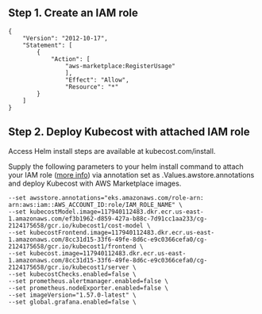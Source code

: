 ## Step 1. Create an IAM role

```
{
    "Version": "2012-10-17",
    "Statement": [
        {
            "Action": [
                "aws-marketplace:RegisterUsage"
                ],
                "Effect": "Allow",
                "Resource": "*"
        }
    ]
}
```

## Step 2. Deploy Kubecost with attached IAM role

Access Helm install steps are available at kubecost.com/install. 

Supply the following parameters to your helm install command to attach your IAM role ([more info](https://docs.aws.amazon.com/eks/latest/userguide/iam-roles-for-service-accounts.html)) via annotation set as .Values.awstore.annotations and deploy Kubecost with AWS Marketplace images. 

```
--set awsstore.annotations="eks.amazonaws.com/role-arn: arn:aws:iam::AWS_ACCOUNT_ID:role/IAM_ROLE_NAME" \
--set kubecostModel.image=117940112483.dkr.ecr.us-east-1.amazonaws.com/ef3b1962-d859-427a-b88c-7d91cc1aa233/cg-2124175658/gcr.io/kubecost1/cost-model \
--set kubecostFrontend.image=117940112483.dkr.ecr.us-east-1.amazonaws.com/8cc31d15-33f6-49fe-8d6c-e9c0366cefa0/cg-2124175658/gcr.io/kubecost1/frontend \
--set kubecost.image=117940112483.dkr.ecr.us-east-1.amazonaws.com/8cc31d15-33f6-49fe-8d6c-e9c0366cefa0/cg-2124175658/gcr.io/kubecost1/server \
--set kubecostChecks.enabled=false \
--set prometheus.alertmanager.enabled=false \
--set prometheus.nodeExporter.enabled=false \
--set imageVersion="1.57.0-latest" \
--set global.grafana.enabled=false \
```
